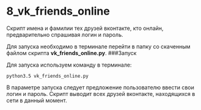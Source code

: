 # 8_vk_friends_online

Скрипт имена и фамилии тех друзей вконтакте, кто онлайн, предварительно спрашивая логин и пароль.

Для запуска необходимо в терминале перейти в папку со скаченным файлом скрипта **vk_friends_online.py**.
###Запуск

Для запуска используем команду в терминале:

    python3.5 vk_friends_online.py

В параметре запуска следует предложение пользователю ввести свои логин и пароль. Скрипт выводит всех друзей вконтакте, находящихся в сети в данный момент.
